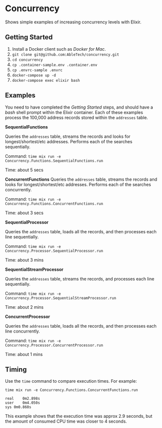 # Concurrency

Shows simple examples of increasing concurrency levels with Elixir.

## Getting Started

1. Install a Docker client such as  _Docker for Mac_.
2. `git clone git@github.com:AbleTech/concurrency.git`
3. `cd concurrency`
4. `cp .container-sample.env .container.env`
5. `cp .envrc-sample .envrc`
6. `docker-compose up -d`
7. `docker-compose exec elixir bash`

## Examples

You need to have completed the _Getting Started_ steps, and should have a _bash_ 
shell prompt within the Elixir container. Each of these examples process the 100,000 address records stored within the `addresses` table.

**SequentialFunctions**

Queries the `addresses` table, streams the records and looks for longest/shortest/etc addresses. 
Performs each of the searches sequentially. 

Command: `time mix run -e Concurrency.Functions.SequentialFunctions.run`

Time: about 5 secs

**ConcurrentFunctions**
Queries the `addresses` table, streams the records and looks for longest/shortest/etc addresses. 
Performs each of the searches concurrently. 

Command: `time mix run -e Concurrency.Functions.ConcurrentFunctions.run`

Time: about 3 secs

**SequentialProcessor**

Queries the `addresses` table, loads all the records, and then processes each line sequentially.

Command: `time mix run -e Concurrency.Processor.SequentialProcessor.run`

Time: about 3 mins

**SequentialStreamProcessor**

Queries the `addresses` table, streams the records, and processes each line sequentially.

Command: `time mix run -e Concurrency.Processor.SequentialStreamProcessor.run`

Time: about 2 mins

**ConcurrentProcessor**

Queries the `addresses` table, loads all the records, and then processes each line concurrently.

Command: `time mix run -e Concurrency.Processor.ConcurrentProcessor.run`

Time: about 1 mins

## Timing

Use the `time` command to compare execution times. For example: 

`time mix run -e Concurrency.Functions.ConcurrentFunctions.run` 

```
real	0m2.898s
user	0m4.050s
sys	0m0.860s
```

This example shows that the execution time was approx 2.9 seconds, but the amount of consumed CPU time was closer to 4 seconds. 
